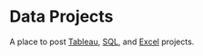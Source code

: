 # Data Projects
 
A place to post [Tableau](/data-projects/tree/main/tableau), [SQL](/data-projects/tree/main/sql), and [Excel](/data-projects/tree/main/excel) projects.